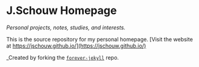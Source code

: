 # J.Schouw Homepage
_Personal projects, notes, studies, and interests._

This is the source repository for my personal homepage. [Visit the website at https://jschouw.github.io/](https://jschouw.github.io/)

_Created by forking the [`forever-jekyll`](https://github.com/forever-jekyll/forever-jekyll) repo.
